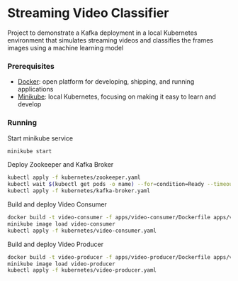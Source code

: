 # Streaming Video Classifier
Project to demonstrate a Kafka deployment in a local Kubernetes environment that simulates streaming videos and 
classifies the frames images using a machine learning model

### Prerequisites

- [Docker](https://docs.docker.com/get-docker/): open platform for developing, shipping, and running applications
- [Minikube](https://minikube.sigs.k8s.io/docs/start/): local Kubernetes, focusing on making it easy to learn and develop

### Running

Start minikube service
````bash
minikube start
````

Deploy Zookeeper and Kafka Broker
````bash
kubectl apply -f kubernetes/zookeeper.yaml
kubectl wait $(kubectl get pods -o name) --for=condition=Ready --timeout=600s
kubectl apply -f kubernetes/kafka-broker.yaml
````

Build and deploy Video Consumer
````bash
docker build -t video-consumer -f apps/video-consumer/Dockerfile apps/video-consumer
minikube image load video-consumer
kubectl apply -f kubernetes/video-consumer.yaml
````

Build and deploy Video Producer
````bash
docker build -t video-producer -f apps/video-producer/Dockerfile apps/video-producer
minikube image load video-producer
kubectl apply -f kubernetes/video-producer.yaml
````
